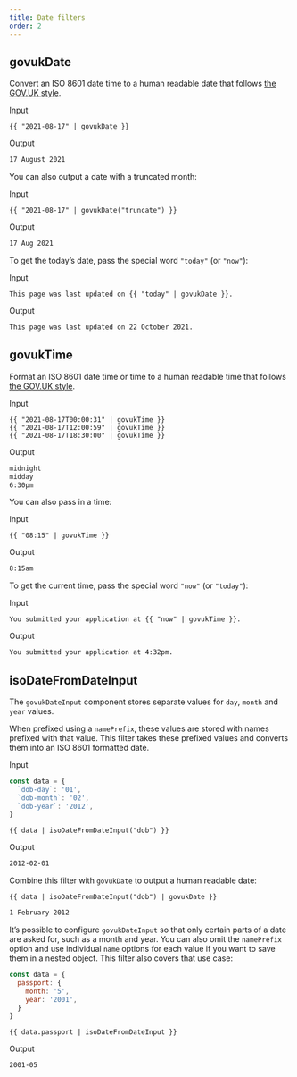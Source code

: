 ```yaml
---
title: Date filters
order: 2
---
```


## govukDate

Convert an ISO 8601 date time to a human readable date that follows [the GOV.UK style](https://www.gov.uk/guidance/style-guide/a-to-z-of-gov-uk-style#dates).

Input

```njk
{{ "2021-08-17" | govukDate }}
```

Output

```html
17 August 2021
```

You can also output a date with a truncated month:

Input

```njk
{{ "2021-08-17" | govukDate("truncate") }}
```

Output

```html
17 Aug 2021
```

To get the today’s date, pass the special word `"today"` (or `"now"`):

Input

```njk
This page was last updated on {{ "today" | govukDate }}.
```

Output

```html
This page was last updated on 22 October 2021.
```

## govukTime

Format an ISO 8601 date time or time to a human readable time that follows [the GOV.UK style](https://www.gov.uk/guidance/style-guide/a-to-z-of-gov-uk-style#times).

Input

```njk
{{ "2021-08-17T00:00:31" | govukTime }}
{{ "2021-08-17T12:00:59" | govukTime }}
{{ "2021-08-17T18:30:00" | govukTime }}
```

Output

```html
midnight
midday
6:30pm
```

You can also pass in a time:

Input

```njk
{{ "08:15" | govukTime }}
```

Output

```html
8:15am
```

To get the current time, pass the special word `"now"` (or `"today"`):

Input

```njk
You submitted your application at {{ "now" | govukTime }}.
```

Output

```html
You submitted your application at 4:32pm.
```

## isoDateFromDateInput

The `govukDateInput` component stores separate values for `day`, `month` and `year` values.

When prefixed using a `namePrefix`, these values are stored with names prefixed with that value. This filter takes these prefixed values and converts them into an ISO 8601 formatted date.

Input

```js
const data = {
  `dob-day`: '01',
  `dob-month`: '02',
  `dob-year`: '2012',
}
```

```njk
{{ data | isoDateFromDateInput("dob") }}
```

Output

```html
2012-02-01
```

Combine this filter with `govukDate` to output a human readable date:

```njk
{{ data | isoDateFromDateInput("dob") | govukDate }}
```

```html
1 February 2012
```

It’s possible to configure `govukDateInput` so that only certain parts of a date are asked for, such as a month and year. You can also omit the `namePrefix` option and use individual `name` options for each value if you want to save them in a nested object. This filter also covers that use case:

```js
const data = {
  passport: {
    month: '5',
    year: '2001',
  }
}
```

```njk
{{ data.passport | isoDateFromDateInput }}
```

Output

```html
2001-05
```
